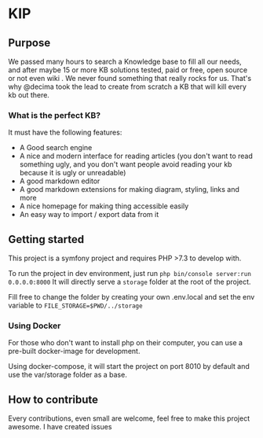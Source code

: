 # KIP

## Purpose 

We passed many hours to search a Knowledge base to fill all our needs, and after maybe 15 or more KB solutions tested, paid or free, open source or not even wiki
. We never found something that really rocks for us. That's why @decima took the lead to create from scratch a KB that will kill every kb out there.

### What is the perfect KB?

It must have the following features:

- A Good search engine
- A nice and modern interface for reading articles (you don't want to read something ugly, and you don't want people avoid reading your kb because it is ugly or unreadable)
- A good markdown editor
- A good markdown extensions for making diagram, styling, links and more
- A nice homepage for making thing accessible easily
- An easy way to import / export data from it

## Getting started

This project is a symfony project and requires PHP >7.3 to develop with.

To run the project in dev environment, just run ```php bin/console server:run 0.0.0.0:8000```
It will directly serve a `storage` folder at the root of the project.

Fill free to change the folder by creating your own .env.local and set the env variable to `FILE_STORAGE=$PWD/../storage`

### Using Docker
For those who don't want to install php on their computer, you can use a pre-built docker-image for development.

Using docker-compose, it will start the project on port 8010 by default and use the var/storage folder as a base.

## How to contribute
Every contributions, even small are welcome, feel free to make this project awesome. 
I have created issues 